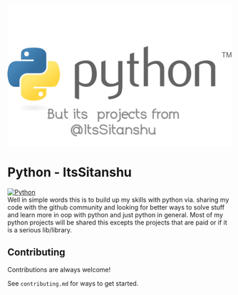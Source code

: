 ![Logo but its more of a joke](https://raw.githubusercontent.com/ItsSitanshu/python/master/.github/trademark.png)
# Python - ItsSitanshu
[![Python](https://img.shields.io/badge/language-python-blue?style=for-the-badge&logo=#3776AB)](https://python.org/)  
Well in simple words this is to build up my skills with python via. sharing my code with the github community and looking for better ways to solve stuff and learn more in oop with python and just python in general. Most of my python projects will be shared this excepts the projects that are paid or if it is a serious lib/library.

## Contributing

Contributions are always welcome!

See `contributing.md` for ways to get started.
